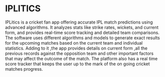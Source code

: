 # IPLITICS
IPLitics is a cricket fan app offering accurate IPL match predictions using advanced algorithms. It analyzes stats like strike rates, wickets, and current form, and provides real-time score tracking and detailed team comparisons.
The software uses different algorithms and models to
generate exact results for the upcoming matches based on the current team and
individual statistics. Adding to it ,the app
provides details on current form ,all the previous records against the opposition
team and other important factors that may affect the outcome of the match. The
platform also has a real time score tracker that keeps the user up to the mark of the
on going cricket matches progress.
